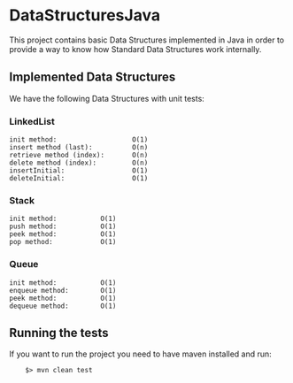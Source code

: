 # DataStructuresJava
This project contains basic Data Structures implemented in Java in order to provide a way to know how Standard Data Structures work internally.


## Implemented Data Structures


We have the following Data Structures with unit tests:

### LinkedList

	init method:     	   		   O(1)
	insert method (last):   	   O(n)
	retrieve method (index):       O(n)
	delete method (index):   	   O(n)
	insertInitial: 		   		   O(1) 
    deleteInitial: 		   		   O(1)


### Stack
	init method:     	   O(1)
	push method:   	   	   O(1)
	peek method:       	   O(1)
	pop method:		   	   O(1)


### Queue
	init method:     	   O(1)
	enqueue method:   	   O(1)
	peek method:       	   O(1)
	dequeue method:	  	   O(1)
	
	
## Running the tests

If you want to run the project you need to have maven installed and run:

		$> mvn clean test
